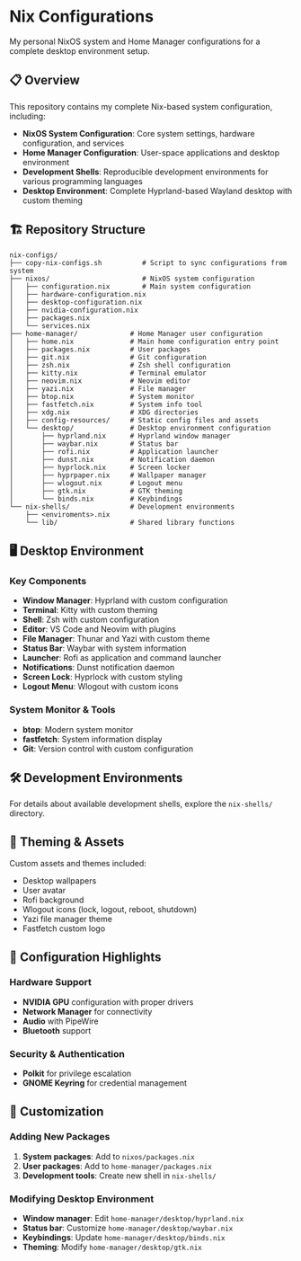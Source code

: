 # Nix Configurations

My personal NixOS system and Home Manager configurations for a complete desktop environment setup.

## 📋 Overview

This repository contains my complete Nix-based system configuration, including:

- **NixOS System Configuration**: Core system settings, hardware configuration, and services
- **Home Manager Configuration**: User-space applications and desktop environment
- **Development Shells**: Reproducible development environments for various programming languages
- **Desktop Environment**: Complete Hyprland-based Wayland desktop with custom theming

## 🏗️ Repository Structure

```
nix-configs/
├── copy-nix-configs.sh          # Script to sync configurations from system
├── nixos/                       # NixOS system configuration
│   ├── configuration.nix        # Main system configuration
│   ├── hardware-configuration.nix
│   ├── desktop-configuration.nix
│   ├── nvidia-configuration.nix
│   ├── packages.nix
│   └── services.nix
├── home-manager/             # Home Manager user configuration
│   ├── home.nix              # Main home configuration entry point
│   ├── packages.nix          # User packages
│   ├── git.nix               # Git configuration
│   ├── zsh.nix               # Zsh shell configuration
│   ├── kitty.nix             # Terminal emulator
│   ├── neovim.nix            # Neovim editor
│   ├── yazi.nix              # File manager
│   ├── btop.nix              # System monitor
│   ├── fastfetch.nix         # System info tool
│   ├── xdg.nix               # XDG directories
│   ├── config-resources/     # Static config files and assets
│   └── desktop/              # Desktop environment configuration
│       ├── hyprland.nix      # Hyprland window manager
│       ├── waybar.nix        # Status bar
│       ├── rofi.nix          # Application launcher
│       ├── dunst.nix         # Notification daemon
│       ├── hyprlock.nix      # Screen locker
│       ├── hyprpaper.nix     # Wallpaper manager
│       ├── wlogout.nix       # Logout menu
│       ├── gtk.nix           # GTK theming
│       └── binds.nix         # Keybindings
└── nix-shells/               # Development environments
    ├── <enviroments>.nix
    └── lib/                  # Shared library functions
```

## 🖥️ Desktop Environment

### Key Components

- **Window Manager**: Hyprland with custom configuration
- **Terminal**: Kitty with custom theming
- **Shell**: Zsh with custom configuration
- **Editor**: VS Code and Neovim with plugins
- **File Manager**: Thunar and Yazi with custom theme
- **Status Bar**: Waybar with system information
- **Launcher**: Rofi as application and command launcher
- **Notifications**: Dunst notification daemon
- **Screen Lock**: Hyprlock with custom styling
- **Logout Menu**: Wlogout with custom icons

### System Monitor & Tools

- **btop**: Modern system monitor
- **fastfetch**: System information display
- **Git**: Version control with custom configuration

## 🛠️ Development Environments

For details about available development shells, explore the `nix-shells/` directory.

## 🎨 Theming & Assets

Custom assets and themes included:
- Desktop wallpapers
- User avatar
- Rofi background
- Wlogout icons (lock, logout, reboot, shutdown)
- Yazi file manager theme
- Fastfetch custom logo

## 🔧 Configuration Highlights

### Hardware Support
- **NVIDIA GPU** configuration with proper drivers
- **Network Manager** for connectivity
- **Audio** with PipeWire
- **Bluetooth** support

### Security & Authentication
- **Polkit** for privilege escalation
- **GNOME Keyring** for credential management

## 📝 Customization

### Adding New Packages

1. **System packages**: Add to `nixos/packages.nix`
2. **User packages**: Add to `home-manager/packages.nix`
3. **Development tools**: Create new shell in `nix-shells/`

### Modifying Desktop Environment

- **Window manager**: Edit `home-manager/desktop/hyprland.nix`
- **Status bar**: Customize `home-manager/desktop/waybar.nix`
- **Keybindings**: Update `home-manager/desktop/binds.nix`
- **Theming**: Modify `home-manager/desktop/gtk.nix`
